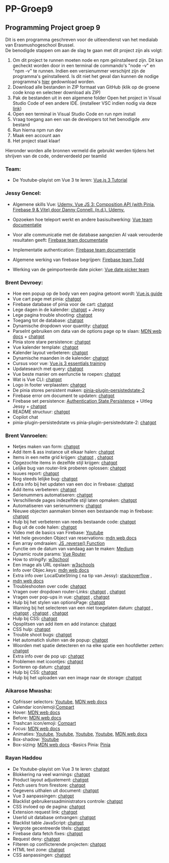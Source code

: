 # PP-Groep9
<h2>Programming Project groep 9</h2>

Dit is een programma geschreven voor de uitleendienst van het medialab van Erasmushogeschool Brussel. <br>
De benodigde stappen om aan de slag te gaan met dit project zijn als volgt:


  1. Om dit project te runnen moeten node en npm geïnstalleerd zijn. Dit kan gecheckt worden door in een terminal de commando's "node -v" en "npm -v" te runnen. Indien een versienummer verschijnt zijn de programma's geïnstalleerd. Is dit niet het geval dan kunnen de nodige programma's [hier](https://nodejs.org/en/download/package-manager) gedownload worden.
  2. Download alle bestanden in ZIP formaat van GitHub (klik op de groene code knop en selecteer download als ZIP)
  3. Pak de bestanden uit in een algemene folder
  Open het project in Visual Studio Code of een andere IDE. (installeer VSC indien nodig via deze [link](https://code.visualstudio.com/download))
  4. Open een terminal in Visual Studio Code en run npm install
  5. Vraag toegang aan een van de developers tot het benodigde .env bestand 
  6. Run hierna npm run dev
  7. Maak een account aan
  8. Het project staat klaar!




Hieronder worden alle bronnen vermeld die gebruikt werden tijdens het shrijven van de code, onderverdeeld per teamlid

<h3>Team:</h3>

- De Youtube-playist om Vue 3 te leren: [Vue.js 3 Tutorial](https://youtube.com/playlist?list=PL4cUxeGkcC9hYYGbV60Vq3IXYNfDk8At1&si=u8ZxM7clIH1x0TjZ)

<h3>Jessy Gencel:</h3> 

- Algemene skills Vue: [Udemy. Vue JS 3: Composition API (with Pinia, Firebase 9 & Vite) door Danny Connell. (n.d.). Udemy.](https://www.udemy.com/course/vue-js-3-composition-api/?couponCode=LEADERSALE24B)

- Opzoeken hoe teleport werkt en andere basisuitwerking: [Vue team documentatie](https://vuejs.org)

- Voor alle communicatie met de database aangezien AI vaak verouderde resultaten geeft: [Firebase team documentatie](https://firebase.google.com/docs/firestore)

- Implementatie authentication: [Firebase team documentatie](https://firebase.google.com/docs/auth)

- Algemene werking van firebase begrijpen: [Firebase team Todd](https://www.youtube.com/watch?v=v_hR4K4auoQ&list=PLl-K7zZEsYLluG5MCVEzXAQ7ACZBCuZgZ)

- Werking van de geimporteerde date picker: [Vue date picker team](https://vue3datepicker.com/installation/)



<h3>Brent Devroey:</h3>

- Hoe een popup op de body van een pagina getoont wordt: [Vue.js guide](https://vuejs.org/guide/built-ins/teleport.html)
- Vue cart page met pinia: [chatgpt](https://chatgpt.com/share/7181079a-5e92-4717-aefe-514313cd2f58)
- Firebase database of pinia voor de cart: [chatgpt](https://chatgpt.com/share/c962b214-bff3-4dd5-9410-4c27d9efa20d)
- Lege dagen in de kalender: [chatgpt](https://chatgpt.com/share/1c29aafe-a8f2-46df-98c9-60e0cf59f808) + Jessy
- Lege pagina trouble shooting: [chatgpt](https://chatgpt.com/share/6727e2e7-6139-419f-b303-e867c5b74adc)
- Toegang tot de database: [chatgpt](https://chatgpt.com/share/47325710-5fdb-4735-ac15-610c198cc704)
- Dynamische dropdown voor quantity: [chatgpt](https://chatgpt.com/share/71559c8d-cbcc-4b10-9b4e-5460060ad905)
- ParseInt gebruiken om data van de options page op te slaan: [MDN web docs](https://developer.mozilla.org/en-US/docs/Web/JavaScript/Reference/Global_Objects/parseInt) + [chatgpt](https://chatgpt.com/share/01bec154-2b2d-4578-931d-6ee9070737a4)
- Pinia store stare persistence: [chatgpt](https://chatgpt.com/share/b5c11ca2-ccd6-4e0c-9da0-e3a655868cea)
- Vue kalender template: [chatgpt](https://chatgpt.com/share/be925a11-62e0-4fca-9fac-faa689cb8bcf)
- Kalender layout verbeteren: [chatgpt](https://chatgpt.com/share/7636ba18-08c7-408c-a252-b6ed7693f78b)
- Dynamische maanden in de kalender: [chatgpt](https://chatgpt.com/share/a0283b54-9978-40cb-81d7-e3e87cab55bb)
- Cursus voor vue: [Vue.js 3 essentials training](https://www.linkedin.com/learning/vue-js-3-essential-training/what-you-should-learn-about-vue-js?u=67554514)
- Updatesearch met query: [chatgpt](https://chatgpt.com/share/5ff6cc0c-019e-477d-89c0-27cf8d230f68)
- Vue beste manier om eenfunctie te roepen: [chatgpt](https://chatgpt.com/share/303c456f-c784-4c76-8dc9-b2229a721762)
- Wat is Vue CLI: [chatgpt](https://chatgpt.com/share/d81fdeed-a79b-437f-918f-1395dd974ef4)
- Logo in footer verplaasten: [chatgpt](https://chatgpt.com/share/8708af81-e2e9-46e5-b256-43efeacca272)
- De pinia stores persistent maken: [pinia-plugin-persistedstate-2](https://www.npmjs.com/package/pinia-plugin-persistedstate-2)
- Firebase error om document te updaten: [chatgpt](https://chatgpt.com/share/01a9b43c-9779-484f-b2a6-abb9a77b4f5c)
- Firebase set persistence: [Authentication State Persistence](https://firebase.google.com/docs/auth/web/auth-state-persistence) + Uitleg Jessy + [chatgpt](https://chatgpt.com/share/fb13dd43-2812-4b30-b48b-5b081983ed16)
- README structuur: [chatgpt](https://chatgpt.com/share/4854c620-dc6b-40fb-8e0c-5d66024e27fb)
- Copilot chat
- pinia-plugin-persistedstate vs pinia-plugin-persistedstate-2: [chatgpt](https://chatgpt.com/share/721c7228-c062-4634-b32a-f43bcbc6e660)

<h3>Brent Vanroelen:</h3>

- Netjes maken van form: [chatgpt](https://chatgpt.com/share/992394f4-89ff-4654-a0c5-9df343233239)
- Add item & ass instance uit elkaar halen: [chatgpt](https://chatgpt.com/share/24a6983a-5cf7-49bb-ad6b-d09674d07613)
- Items in een nette grid krijgen: [chatgpt](https://chatgpt.com/share/722014ea-5c0e-4acd-ad0a-9081a4be285c) , [chatgpt](https://chatgpt.com/share/d0364cec-613c-4339-a20e-1392aa49e63e)
- Opgezochte items in dezelfde stijl krijgen: [chatgpt](https://chatgpt.com/share/7a80ab33-7a26-4384-b903-d03d6286166d)
- Lelijke bug van router-link proberen oplossen: [chatgpt](https://chatgpt.com/share/371253e3-f6ef-4358-b760-565d00560f73)
- Isuues report: [chatgpt](https://chatgpt.com/share/69b5fd5e-daed-4a06-8944-70814155c5c1)
- Nog steeds lelijke bug: [chatgpt](https://chatgpt.com/share/2a988002-3735-467c-9fc5-72a1d1d15cf6)
- Extra info bij het updaten van een doc in firebase: [chatgpt](https://chatgpt.com/share/b516e5d6-935d-41d6-ba66-3eaef897f08b)
- Add items verbeteren: [chatgpt](https://chatgpt.com/share/f53c8702-1051-4ee1-bcb4-9a7dff1c1047)
- Serienummers automatiseren: [chatgpt](https://chatgpt.com/share/98d72dad-b6b1-4c61-9770-135f60235280)
- Verschillende pages indezelfde stijl laten opmaken: [chatgpt](https://chatgpt.com/share/c25d990c-5214-4d81-93d1-069aa82cc625)
- Automatiseren van serienummers: [chatgpt](https://chatgpt.com/share/98ed5bd9-75a4-49fc-a220-e94709c32f7e)
- Nieuwe objecten aanmaken binnen een bestaande map in firebase: [chatgpt](https://chatgpt.com/share/e7d65fad-1b34-4d07-b89c-a5f75244423d)
- Hulp bij het verbeteren van reeds bestaande code: [chatgpt](https://chatgpt.com/share/f6e60cc1-d6a5-4df4-86bc-0221f3cf5a04)
- Bug uit de code halen: [chatgpt](https://chatgpt.com/share/f38c0bbf-bf4a-4f1a-95e4-17d7a226e288)
- Video met de basics van Firebase: [Youtube](https://www.youtube.com/watch?v=84mhLKUM04E&ab_channel=MakeAppswithDanny)
- Het hele gevonden Object van reservations: [mdn web docs](https://developer.mozilla.org/en-US/docs/Web/JavaScript/Reference/Global_Objects/Object/values)
- Een array omdraaien: [JS .reverse() Function](https://www.freecodecamp.org/news/how-to-reverse-an-array-in-javascript-js-reverse-function/#:~:text=You%20can%20use%20the%20reverse,is%20used%20on%20is%20modified.&text=As%20you%20can%20see%20in,method%20is%20applied%20to%20it.)
- Functie om de datum van vandaag aan te maken: [Medium](https://blog.devops.dev/vue-js-get-current-date-and-time-e748c5191025)
- Dynamic route params: [Vue Router](https://router.vuejs.org/guide/essentials/dynamic-matching)
- How to stringify: [w3school](https://www.w3schools.com/js/js_json_stringify.asp)
- Een image als URL opslaan: [w3schools](https://www.w3docs.com/learn-javascript/file-and-filereader.html)
- Info over Objec.keys: [mdn web docs](https://developer.mozilla.org/en-US/docs/Web/JavaScript/Reference/Global_Objects/Object/keys)
- Extra info over LocalDateString ( na tip van Jessy): [stackoverflow](https://stackoverflow.com/questions/27939773/tolocaledatestring-short-format) ,
- [mdn web docs](https://developer.mozilla.org/en-US/docs/Web/JavaScript/Reference/Global_Objects/Date/toLocaleDateString)
- Troubleshooten over code: [chatgpt](https://chatgpt.com/share/504a19cb-b26f-473f-8c46-71a68fb200a3)
- Vragen over dropdown router-Links: [chatgpt](https://chatgpt.com/share/82768e62-2592-49a9-8d98-9a61379014e4) , [chatgpt](https://chatgpt.com/share/f3b03082-ee68-470d-971b-0a93e52797ea)
- Vragen over pop-ups in vue: [chatgpt](https://chatgpt.com/share/6f2ace3e-494a-4a16-8c46-3a23f0bff2a0) , [chatgpt](https://chatgpt.com/share/ec08d56d-56bb-4148-ad00-bbe3b4fdff0a)
- Hulp bij het stylen van optionsPage: [chatgpt](https://chatgpt.com/share/f00b2a8b-346e-4e97-b076-3c3fd1609453)
- Warning bij het selecteren van een niet toegelaten datum: [chatgpt](https://chatgpt.com/share/b05b0200-a573-4f64-bbdc-f5814614620) , [chatgpt](https://chatgpt.com/share/18ce3f6a-3b0e-4c48-adfc-b7d84cbfac30) , [chatgpt](https://chatgpt.com/share/94b01fc2-5518-4528-84f2-62c597c6c847) , [chatgpt](https://chatgpt.com/share/fafb9956-e133-4030-9d4b-6cad8318ce63)
- Hulp bij CSS: [chatgpt](https://chatgpt.com/share/9eeb5e06-d0f6-474a-8f00-b02cbed413f8)
- Opsplitsen van add item en add instance: [chatgpt](https://chatgpt.com/share/24a6983a-5cf7-49bb-ad6b-d09674d07613)
- CSS hulp: [chatgpt](https://chatgpt.com/share/722014ea-5c0e-4acd-ad0a-9081a4be285c)
- Trouble shoot bugs: [chatgpt](https://chatgpt.com/share/371253e3-f6ef-4358-b760-565d00560f73)
- Het automatich sluiten van de popup: [chatgpt](https://chatgpt.com/share/4285c5ad-7582-49e1-b295-58d842b06e96)
- Woorden met spatie detecteren en na elke spatie een hoofdletter zetten: [chatgpt](https://chatgpt.com/share/e6c06dcf-5aa7-4907-8d6b-714143aefc28)
- Extra info over de pop up: [chatgpt](https://chatgpt.com/share/11d80d64-f711-4391-9285-ffd1ad913315)
- Problemen met icoontjes: [chatgpt](https://chatgpt.com/share/59c7f479-d3f2-4b74-b1ed-23bb6143d104)
- Sorteren op datum: [chatgpt](https://chatgpt.com/share/cbbf6210-994e-474f-95ad-9bdc6f0edfc0)
- Hulp bij CSS: [chatgpt](https://chatgpt.com/share/0649a67f-2d41-4cc8-86b0-70dd0cd9c18b)
- Hulp bij het uploaden van een image naar de storage: [chatgpt](https://chatgpt.com/share/73586585-d269-464f-88d8-964e6dae7b3b)

<h3> Aikarose Mwasha: </h3>

- Opfrisser selectors: [Youtube](https://www.youtube.com/watch?v=l1mER1bV0N0), [MDN web docs](https://developer.mozilla.org/en-US/docs/Web/CSS/:nth-child)
- Calendar icon/emoji:[Compart](https://www.compart.com/en/unicode/U+1F4C5)
- Hover: [MDN web docs](https://developer.mozilla.org/en-US/docs/Web/CSS/:hover) 
- Before: [MDN web docs](https://developer.mozilla.org/en-US/docs/Web/CSS/::before)
- Trashcan icon/emoji: [Compart](https://www.compart.com/en/unicode/U+1F5D1)
- Focus: [MDN web docs](https://developer.mozilla.org/en-US/docs/Web/CSS/:focus)
- Animaties: [Youtube](https://www.youtube.com/watch?v=PH35-BDak0M), [Youtube](https://www.youtube.com/watch?v=oYlJR4Le228), [Youtube](https://www.youtube.com/watch?v=rzD-cPhq02E), [Youtube](https://www.youtube.com/watch?v=aii2itPgRVs), [MDN web docs](https://developer.mozilla.org/en-US/docs/Web/CSS/transform-function/translateY)
- Box-shadow: [Youtube](https://www.youtube.com/watch?v=-JNRQ5HjNeI)
- Box-sizing: [MDN web docs](https://developer.mozilla.org/en-US/docs/Web/CSS/box-sizing)
-Basics Pinia: [Pinia](https://pinia.vuejs.org/introduction)

<h3>Rayan Haddou</h3>

- De Youtube-playist om Vue 3 te leren: [chatgpt](https://youtube.com/playlist?list=PL4cUxeGkcC9hYYGbV60Vq3IXYNfDk8At1&si=u8ZxM7clIH1x0TjZ)
- Blokkering na veel warnings: [chatgpt](https://chatgpt.com/share/a4efdad5-a6c4-4157-9cd0-16ceb00d732f)
- Product layout adjustement: [chatgpt](https://chatgpt.com/share/0dc12551-bc00-44b1-a4ed-358669e92b8a)
- Fetch users from firestore: [chatgpt](https://chatgpt.com/share/1df57dae-c5d8-4e02-9727-bc2551e75f4c)
- Gegevens uithalen uit document: [chatgpt](https://chatgpt.com/share/be5d4f68-417e-4a7b-bfa2-d8a4debb5a6f)
- Vue 3 aanpassingen: [chatgpt](https://chatgpt.com/share/60d60df0-0dc6-4946-8f5f-17f73ce7acdb)
- Blacklist gebruikerssadministrators controle: [chatgpt](https://chatgpt.com/share/e1a823ea-303a-4488-9305-755daf42cdfc)
- CSS invloed op de pagina: [chatgpt](https://chatgpt.com/share/bdacdc09-306b-4ce9-b76e-952797b7be20)
- Extension request link: [chatgpt](https://chatgpt.com/share/db9d39f0-9fe0-4ef4-a264-7d558766dd7b)
- UserId uit database ontvangen: [chatgpt](https://chatgpt.com/share/2cb69882-4bad-4ba4-ae8c-bd0a0d405438)
- Blacklist table JavaScript: [chatgpt](https://chatgpt.com/share/1ee455bd-7abf-4909-83ab-473596e293d1)
- Vergrote gecentreerde titels: [chatgpt](https://chatgpt.com/share/a2e1d697-d8d3-43f0-a9df-20e07c6d0889)
- Firebase data fetch fixes: [chatgpt](https://chatgpt.com/share/35abcfb2-6c38-4426-8295-4f83a336f366)
- Request deny: [chatgpt](https://chatgpt.com/share/728ce694-9eb7-4d01-80e9-0adeab1ae3d8)
- Filteren op conflicterende projecten: [chatgpt](https://chatgpt.com/share/39f8c8bb-ae07-423b-a1fc-201e127e04bf)
- HTML text zone: [chatgpt](https://chatgpt.com/share/6442f2bc-373f-4908-a241-07c2a5fc71a6)
- CSS aanpassingen: [chatgpt](https://chatgpt.com/share/741f1d0b-9c46-40a4-8bb0-161b2654e3b2)





